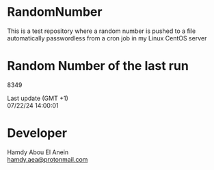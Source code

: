 # RandomNumber    
This is a test repository where a random number is pushed to a file automatically passwordless from a cron job in my Linux CentOS server    
# Random Number of the last run   
8349
      
Last update (GMT +1)    
07/22/24 14:00:01
# Developer    
Hamdy Abou El Anein   
hamdy.aea@protonmail.com
